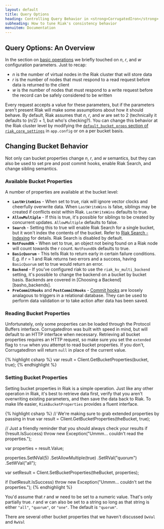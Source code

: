 ```yaml
---
layout: default
title: Query Options
heading: Controlling Query Behavior in <strong>CorrugatedIron</strong>
subheading: How to tune Riak's consistency behavior
menuitem: Documentation
---
```


## Query Options: An Overview

In the section on [basic operations][ci_basic] we briefly touched on _n_, _r_, and _w_ configuration parameters. Just to recap:

* _n_ is the number of virtual nodes in the Riak cluster that will store data
* _r_ is the number of nodes that must respond to a read request before data is returned to the client
* _w_ is the number of nodes that must respond to a write request before the record can be safely considered to be written

Every request accepts a value for these parameters, but if the parameters aren't present RIak will make some assumptions about how it should behave. By default, Riak assumes that _n_, _r_, and _w_ are set to 2 (technically it defaults to (_n_/2) + 1, but who's checking?). You can change this behavior at the Riak cluster level by modifying the [`default_bucket_props` section of `riak_core_settings`][basho_config] in `app.config` or on a per bucket basis.

## Changing Bucket Behavior

Not only can bucket properties change _n_, _r_, and _w_ semantics, but they can also be used to set pre and post commit hooks, enable Riak Search, and change sibling semantics. 

### Available Bucket Properties

A number of properties are available at the bucket level:

* **`LastWriteWins`** - When set to true, riak will ignore vector clocks and cheerfully overwrite data. When `LastWriteWins` is false, siblings may be created if conflicts exist within Riak. `LastWriteWins` defaults to true.
* **`AllowMultiple`** - If this is true, it's possible for siblings to be created by concurrent updates. `AllowMultiple` defaults to false.
* **`Search`** - Setting this to true will enable Riak Search for a single bucket, but it won't index the contents of the bucket. Refer to [Riak Search - Indexing][basho_rsi] for details. Riak Search is disabled by default.
* **`NotFoundOk`** - When set to true, an object not being found on a Riak node will count towards the _r_ count. `NotFoundOk` defaults to true.
* **`BasicQuorum`** - This tells Riak to return early in certain failure conditions. E.g. if _r_ = 1 and Riak returns two errors and a success, having `BasicQuorum` set to true would return an error.
* **`Backend`** - If you've configured riak to use the `riak_kv_multi_backend` setting, it's possible to change the backend on a bucket by bucket basis. Backends are covered in [Choosing a Backend][basho_backends].
* **`PreCommitHooks`** and **`PostCommitHooks`** - [Commit hooks][basho_ch] are loosely analagous to triggers in a relational database. They can be used to perform data validation or to take action after data has been saved. 

### Reading Bucket Properties

Unfortunately, only some properties can be loaded through the Protocol Buffers interface. CorrugatedIron was built with speed in mind, but will default to an HTTP interface when necessary. Retrieving all bucket properties requires an HTTP request, so make sure you set the `extended` flag to `true` when you attempt to read bucket properties. If you don't, CorrugatedIron will return `null` in place of the current value.

{% highlight csharp %}
var result = Client.GetBucketProperties(bucket, true);
{% endhighlight %}

### Setting Bucket Properties 

Setting bucket properties in Riak is a simple operation. Just like any other operation in Riak, it's best to retrieve data first, verify that you aren't overwriting existing parameters, and then save the data back to Riak. To make life easier, `RiakBucketProperties` provides a fluent interface.

{% highlight csharp %}
// We're making sure to grab extended properties by passing in true
var result = Client.GetBucketProperties(theBucket, true);

// Just a friendly reminder that you should always check your results
if (!result.IsSuccess) 
	throw new Exception("Ummm... couldn't read the properties.");

var properties = result.Value;

properties.SetNVal(5)
		  .SetAllowMultiple(true)
		  .SetRVal("quorum")
		  .SetWVal("all");

var setResult = Client.SetBucketProperties(theBucket, properties);

if (!setResult.IsSuccess)
	throw new Exception("Ummm... couldn't set the properties.");
{% endhighlight %}

You'd assume that _r_ and _w_ need to be set to a numeric value. That's only partially true. _r_ and _w_ can also be set to a string so long as that string is either `"all"`, `"quorum"`, or `"one"`. The default is `"quorum"`.

There are several other bucket properties that we haven't discussed `DwVal` and `RwVal`


[ci_basic]: http://corrugatediron.org/documentation/Basics.Querying.html
[basho_config]: http://docs.basho.com/riak/latest/references/Configuration-Files/
[basho_rsi]: http://docs.basho.com/riak/latest/cookbooks/Riak-Search---Indexing/
[basho_ch]: http://docs.basho.com/riak/latest/references/appendices/concepts/Commit-Hooks/
[basho_backend]: http://docs.basho.com/riak/latest/tutorials/choosing-a-backend/